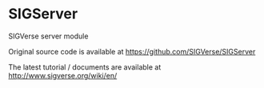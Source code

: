 SIGServer
=========

SIGVerse server module

Original source code is available at https://github.com/SIGVerse/SIGServer

The latest tutorial / documents are available at http://www.sigverse.org/wiki/en/

